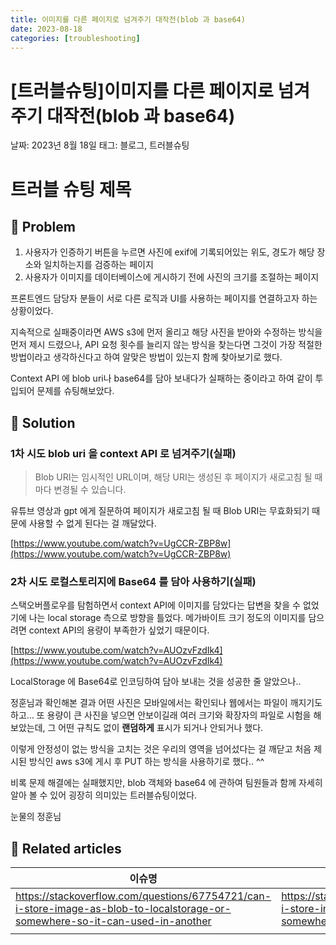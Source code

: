 ```yaml
---
title: 이미지를 다른 페이지로 넘겨주기 대작전(blob 과 base64)
date: 2023-08-18
categories: [troubleshooting]
---
```


# [트러블슈팅]이미지를 다른 페이지로 넘겨주기 대작전(blob 과 base64)

날짜: 2023년 8월 18일
태그: 블로그, 트러블슈팅

# 트러블 슈팅 제목

## 🤔 Problem

1. 사용자가 인증하기 버튼을 누르면 사진에 exif에 기록되어있는 위도, 경도가 해당 장소와 일치하는지를 검증하는 페이지
2. 사용자가 이미지를 데이터베이스에 게시하기 전에 사진의 크기를 조절하는 페이지

프론트엔드 담당자 분들이 서로 다른 로직과 UI를 사용하는 페이지를 연결하고자 하는 상황이었다.

지속적으로 실패중이라면 AWS s3에 먼저 올리고 해당 사진을 받아와 수정하는 방식을 먼저 제시 드렸으나, API 요청 횟수를 늘리지 않는 방식을 찾는다면 그것이 가장 적절한 방법이라고 생각하신다고 하여 알맞은 방법이 있는지 함께 찾아보기로 했다.

Context API 에 blob uri나 base64를 담아 보내다가 실패하는 중이라고 하여 같이 투입되어 문제를 슈팅해보았다.

## 🌱 Solution

### 1차 시도 blob uri 을 context API 로 넘겨주기(실패)

> Blob URI는 임시적인 URL이며, 해당 URI는 생성된 후 페이지가 새로고침 될 때마다 변경될 수 있습니다.

유튜브 영상과 gpt 에게 질문하여 페이지가 새로고침 될 때 Blob URI는 무효화되기 때문에 사용할 수 없게 된다는 걸 깨달았다.

[https://www.youtube.com/watch?v=UgCCR-ZBP8w](https://www.youtube.com/watch?v=UgCCR-ZBP8w)

### 2차 시도 로컬스토리지에 Base64 를 담아 사용하기(실패)

스택오버플로우를 탐험하면서 context API에 이미지를 담았다는 답변을 찾을 수 없었기에 나는 local storage 측으로 방향을 틀었다. 메가바이트 크기 정도의 이미지를 담으려면 context API의 용량이 부족한가 싶었기 때문이다.

[https://www.youtube.com/watch?v=AUOzvFzdIk4](https://www.youtube.com/watch?v=AUOzvFzdIk4)

LocalStorage 에 Base64로 인코딩하여 담아 보내는 것을 성공한 줄 알았으나..

정훈님과 확인해본 결과 어떤 사진은 모바일에서는 확인되나 웹에서는 파일이 깨지기도 하고…
또 용량이 큰 사진을 넣으면 안보이길래 여러 크기와 확장자의 파일로 시험을 해보았는데, 그 어떤 규칙도 없이 **랜덤하게** 표시가 되거나 안되거나 했다.

이렇게 안정성이 없는 방식을 고치는 것은 우리의 영역을 넘어섰다는 걸 깨닫고 처음 제시된 방식인 aws s3에 게시 후 PUT 하는 방식을 사용하기로 했다.. ^^

비록 문제 해결에는 실패했지만, blob 객체와 base64 에 관하여 팀원들과 함께 자세히 알아 볼 수 있어 굉장히 의미있는 트러블슈팅이었다.

눈물의 정훈님

## 📎 Related articles

| 이슈명                                                                                                                        | 링크                                                                                                                          |
| ----------------------------------------------------------------------------------------------------------------------------- | ----------------------------------------------------------------------------------------------------------------------------- |
| https://stackoverflow.com/questions/67754721/can-i-store-image-as-blob-to-localstorage-or-somewhere-so-it-can-used-in-another | https://stackoverflow.com/questions/67754721/can-i-store-image-as-blob-to-localstorage-or-somewhere-so-it-can-used-in-another |
|                                                                                                                               |                                                                                                                               |

